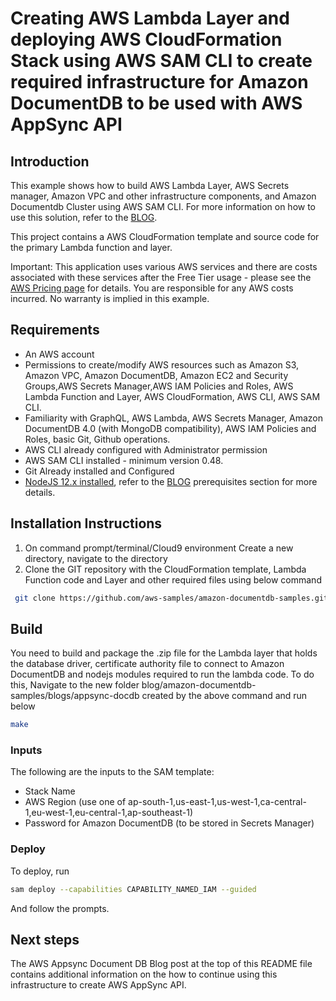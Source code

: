 # Creating AWS Lambda Layer and deploying AWS CloudFormation Stack using AWS SAM CLI to create required infrastructure for Amazon DocumentDB to be used with AWS AppSync API

## Introduction

This example shows how to build AWS Lambda Layer, AWS Secrets manager, Amazon VPC and other infrastructure components, and Amazon Documentdb Cluster using AWS SAM CLI.
For more information on how to use this solution, refer to the [BLOG](https://aws.amazon.com/blogs/database/build-a-graphql-api-for-amazon-documentdb-with-mongodb-compatibility-using-aws-appsync/).

This project contains a AWS CloudFormation template and source code for the primary Lambda function and layer.

Important: This application uses various AWS services and there are costs associated with these services after the Free Tier usage - please see the [AWS Pricing page](https://aws.amazon.com/pricing/) for details. You are responsible for any AWS costs incurred. No warranty is implied in this example.

## Requirements

* An AWS account
* Permissions to create/modify AWS resources such as Amazon S3, Amazon VPC, Amazon DocumentDB, Amazon EC2 and Security Groups,AWS Secrets Manager,AWS IAM Policies and Roles,  AWS Lambda Function and Layer, AWS CloudFormation, AWS CLI, AWS SAM CLI.
* Familiarity with GraphQL, AWS Lambda, AWS Secrets Manager, Amazon DocumentDB 4.0 (with MongoDB compatibility), AWS IAM Policies and Roles, basic Git, Github operations.
* AWS CLI already configured with Administrator permission
* AWS SAM CLI installed - minimum version 0.48.
* Git Already installed and Configured
* [NodeJS 12.x installed](https://nodejs.org/en/download/),
refer to the [BLOG](https://aws.amazon.com/blogs/database/build-a-graphql-api-for-amazon-documentdb-with-mongodb-compatibility-using-aws-appsync/) prerequisites section for more details.

## Installation Instructions

1. On command prompt/terminal/Cloud9 environment Create a new directory, navigate to the directory
2. Clone the GIT repository with the CloudFormation template, Lambda Function code and Layer and other required files using below command

```bash
 git clone https://github.com/aws-samples/amazon-documentdb-samples.git
```
## Build

You need to build and package the .zip file for the Lambda layer that holds the database driver, certificate authority file to connect to Amazon DocumentDB
and nodejs modules required to run the lambda code. 
To do this, Navigate to the new folder blog/amazon-documentdb-samples/blogs/appsync-docdb created by the above command  and run below

```bash
make
```

### Inputs

The following are the inputs to the SAM template:

- Stack Name
- AWS Region (use one of ap-south-1,us-east-1,us-west-1,ca-central-1,eu-west-1,eu-central-1,ap-southeast-1)
- Password for Amazon DocumentDB (to be stored in Secrets Manager)

### Deploy

To deploy, run

```bash
sam deploy --capabilities CAPABILITY_NAMED_IAM --guided
```

And follow the prompts.

## Next steps

The AWS Appsync Document DB Blog post at the top of this README file contains additional information on the how to continue using this infrastructure to create AWS AppSync API.
